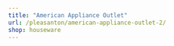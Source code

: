 ```yaml
---
title: "American Appliance Outlet"
url: /pleasanton/american-appliance-outlet-2/
shop: houseware
---
```

